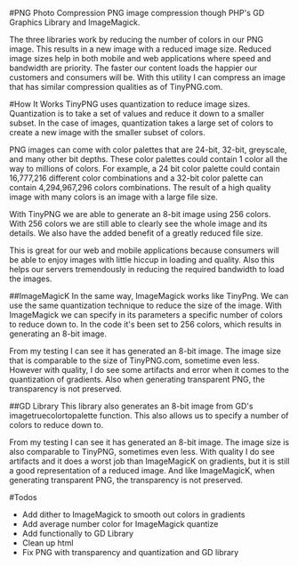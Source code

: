#PNG Photo Compression
PNG image compression though PHP's GD Graphics Library and ImageMagick.


The three libraries work by reducing the number of colors in our PNG image. This results in a new image with a reduced image size. Reduced image sizes help in both mobile and web applications where speed and bandwidth are priority. The faster our content loads the happier our customers and consumers will be. With this utility I can compress an image that has similar compression qualities as of TinyPNG.com.


#How It Works
TinyPNG uses quantization to reduce image sizes. Quantization is to take a set of values and reduce it down to a smaller subset. In the case of images, quantization takes a large set of colors to create a new image with the smaller subset of colors.

PNG images can come with color palettes that are 24-bit, 32-bit, greyscale, and many other bit depths. These color palettes could contain 1 color all the way to millions of colors. For example, a 24 bit color palette could contain 16,777,216 different color combinations and a 32-bit color palette can contain 4,294,967,296 colors combinations. The result of a high quality image with many colors is an image with a large file size.

With TinyPNG we are able to generate an 8-bit image using 256 colors. With 256 colors we are still able to clearly see the whole image and its details. We also have the added benefit of a greatly reduced file size.

This is great for our web and mobile applications because consumers will be able to enjoy images with little hiccup in loading and quality. Also this helps our servers tremendously in reducing the required bandwidth to load the images.

##ImageMagicK
In the same way, ImageMagick works like TinyPng. We can use the same quantization technique to reduce the size of the image. With ImageMagick we can specify in its parameters a specific number of colors to reduce down to. In the code it's been set to 256 colors, which results in generating an 8-bit image.

From my testing I can see it has generated an 8-bit image. The image size that is comparable to the size of TinyPNG.com, sometime even less. However with quality, I do see some artifacts and error when it comes to the quantization of gradients. Also when generating transparent PNG, the transparency is not preserved.

##GD Library
This library also generates an 8-bit image from GD's imagetruecolortopalette function. This also allows us to specify a number of colors to reduce down to.

From my testing I can see it has generated an 8-bit image. The image size is also comparable to TinyPNG, sometimes even less. With quality I do see artifacts and it does a worst job than ImageMagicK on gradients, but it is still a good representation of a reduced image. And like ImageMagicK, when generating transparent PNG, the transparency is not preserved.

#Todos
- Add dither to ImageMagick to smooth out colors in gradients
- Add average number color for ImageMagick quantize
- Add functionally to GD Library
- Clean up html
- Fix PNG with transparency and quantization and GD library
